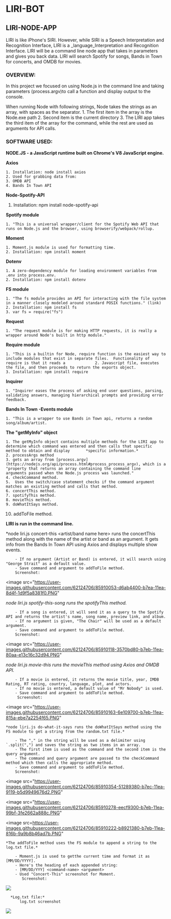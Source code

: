 # LIRI-BOT

## LIRI-NODE-APP

LIRI is like iPhone's SIRI.  However, while SIRI is a Speech Interpretation and Recognition Interface, LIRI is a _language_Interpretation and Recognition Interface.  LIRI will be a command line node app that takes in parameters and gives you back data.  LIRI will search Spotify for songs, Bands in Town for concerts, and OMDB for movies.

### OVERVIEW: 

In this project we focused on using Node.js in the command line and taking parameters (process.argv)to call a function and display output to the console.

When running Node with following strings, Node takes the strings as an array, with spaces as the separator.
    1. The first item in the array is the Node.exe path
    2. Second item is the current directory
    3. The LIRI app takes the third item of the array for the command, while the rest are used as arguments for API calls.

### SOFTWARE USED:

**NODE.JS - a JavaScript runtime built on Chrome's V8 JavaScript engine.** 

**Axios** 

    1. Installation: node install axios
    2. Used for grabbing data from:
    3. OMDB API
    4. Bands In Town API
    
**Node-Spotify-API** 

   1. Installation: npm install node-spotify-api
    
**Spotify module**

    1. "This is a universal wrapper/client for the Spotify Web API that runs on Node.js and the browser, using browserify/webpack/rollup.

**Moment**

    1. Moment.js module is used for formatting time.
    2. Installation: npm install moment

**Dotenv**

    1. A zero-dependency module for loading environment variables from .env into process.env.
    2. Installation: npm install dotenv

**FS module**

    1. "The fs module provides an API for interacting with the file system in a manner closely modeled around standard POSIX functions." (link)
    2. Installation: npm install fs
    3. var fs = require("fs")

**Request**

    1. "The request module is for making HTTP requests, it is really a wrapper around Node's built in http module."
    
**Require module**

    1. "This is a builtin for Node, require function is the easiest way to include modules that exist in separate files.  Functionality of require is that it reads a             2. Javascript file, executes the file, and then proceeds to return the exports object.
    3. Installation: npm install require

**Inquirer**

    1. "Inquirer eases the process of asking end user questions, parsing, validating answers, managing hierarchical prompts and providing error feedback.

**Bands In Town -Events module**

    1. "This is a wrapper to use Bands in Town api, returns a random song/album/artist.

**The "getMyInfo" object**

    1. The getMyInfo object contains multiple methods for the LIRI app to determine which command was entered and then calls that specific method to obtain and display       *specific information.*
    2. processArgs method
    3. gets an array from [process.argv](https://nodejs.org/api/process.html#process_process_argv), which is a "property that returns an array containing the command line           arguments passed when the Node.js process was launched."
    4. checkCommand method.
    5.  Uses the switch/case statement checks if the command argument matches an existing method and calls that method.
    6. concertThis method.
    7. spotifyThis method.
    8. movieThis method.
    9. doWhatItSays method.
   10. addToFile method.

**LIRI is run in the command line.**

   *node liri.js concert-this <artist/band name here> runs the concertThis method along with the name of the artist or band as an argument. It gets info from the Bands In Town API using Axios and displays multiple show events.

        - If no argument (Artist or Band) is entered, it will search using "George Strait" as a default value.
        - Save command and argument to addToFile method.
        Screenshot:
  <image src="https://user-images.githubusercontent.com/62124706/85910053-d6ab4400-b7ea-11ea-8d4f-1d9f5a8381f0.PNG"
  
  *node liri.js spotify-this-song <song name here> runs the spotifyThis method.*
        
        - If a song is entered, it will send it as a query to the Spotify API and returns the artist's name, song name, preview link, and album.
        - If no argument is given, "The Chair" will be used as a default argument.
        - Save command and argument to addToFile method.
        Screenshot:
        
 <image src="https://user-images.githubusercontent.com/62124706/85910118-3570bd80-b7eb-11ea-80aa-e13c16c32d94.PNG"

   *node liri.js movie-this <movie name here> runs the movieThis method using Axios and OMDB API.*
    
        - If a movie is entered, it returns the movie title, year, IMDB Rating, RT rating, country, language, plot, and actors.
        - If no movie is entered, a default value of "Mr Nobody" is used.
        - Save command and argument to addToFile method.
         Screenshot:

   <image src="https://user-images.githubusercontent.com/62124706/85910163-6e109700-b7eb-11ea-815a-ebe7a2254f65.PNG"
        
        

    *node liri.js do-what-it-says runs the doWhatItSays method using the FS module to get a string from the random.txt file.*

        - The "," in the string will be used as a delimiter using `.split(",") and saves the string as two items in an array.
        - The first item is used as the command and the second item is the query argument.
        - The command and query argument are passed to the checkCommand method which then calls the appropriate method.
        - Save command and argument to addToFile method.
        Screenshot:

   <image src="https://user-images.githubusercontent.com/62124706/85910354-51289380-b7ec-11ea-9119-b5d9949676d2.PNG"
         
   <image src="https://user-images.githubusercontent.com/62124706/85910278-eecf9300-b7eb-11ea-99bf-3fe2662a888c.PNG"
          
   <image src=https://user-images.githubusercontent.com/62124706/85910222-b8921380-b7eb-11ea-816b-9a9b8b46ad7b.PNG"
         
         
    *The addToFile method uses the FS module to append a string to the log.txt file.*

        - Moment.js is used to getthe current time and format it as [MM/DD/YYYY].
        - Here's the heading of each appended string:
        - [MM/DD/YYY] <command-name> <argument>
        - Used "Concert-This" screenshot for Moment.
           Screenshot:
        
   <image src="https://user-images.githubusercontent.com/62124706/85910847-225fec80-b7ef-11ea-8ab4-a120bb8baac0.PNG" />

      *Log.txt file:*
          log.txt screenshot
          
   <image src="https://user-images.githubusercontent.com/62124706/85910401-8d5bf400-b7ec-11ea-8047-79d86d4a0507.PNG" />
